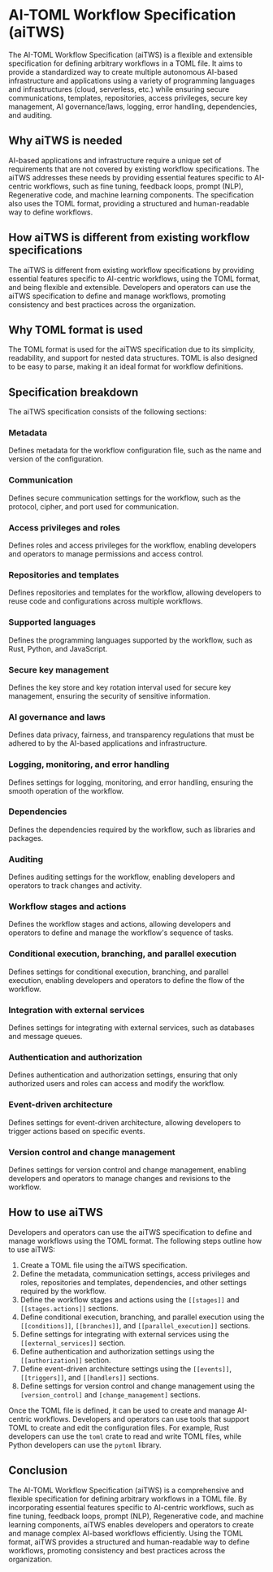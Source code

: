 # AI-TOML Workflow Specification (aiTWS)

The AI-TOML Workflow Specification (aiTWS) is a flexible and extensible specification for defining arbitrary workflows in a TOML file. It aims to provide a standardized way to create multiple autonomous AI-based infrastructure and applications using a variety of programming languages and infrastructures (cloud, serverless, etc.) while ensuring secure communications, templates, repositories, access privileges, secure key management, AI governance/laws, logging, error handling, dependencies, and auditing.

## Why aiTWS is needed

AI-based applications and infrastructure require a unique set of requirements that are not covered by existing workflow specifications. The aiTWS addresses these needs by providing essential features specific to AI-centric workflows, such as fine tuning, feedback loops, prompt (NLP), Regenerative code, and machine learning components. The specification also uses the TOML format, providing a structured and human-readable way to define workflows.

## How aiTWS is different from existing workflow specifications

The aiTWS is different from existing workflow specifications by providing essential features specific to AI-centric workflows, using the TOML format, and being flexible and extensible. Developers and operators can use the aiTWS specification to define and manage workflows, promoting consistency and best practices across the organization.

## Why TOML format is used

The TOML format is used for the aiTWS specification due to its simplicity, readability, and support for nested data structures. TOML is also designed to be easy to parse, making it an ideal format for workflow definitions.

## Specification breakdown

The aiTWS specification consists of the following sections:

### Metadata

Defines metadata for the workflow configuration file, such as the name and version of the configuration.

### Communication

Defines secure communication settings for the workflow, such as the protocol, cipher, and port used for communication.

### Access privileges and roles

Defines roles and access privileges for the workflow, enabling developers and operators to manage permissions and access control.

### Repositories and templates

Defines repositories and templates for the workflow, allowing developers to reuse code and configurations across multiple workflows.

### Supported languages

Defines the programming languages supported by the workflow, such as Rust, Python, and JavaScript.

### Secure key management

Defines the key store and key rotation interval used for secure key management, ensuring the security of sensitive information.

### AI governance and laws

Defines data privacy, fairness, and transparency regulations that must be adhered to by the AI-based applications and infrastructure.

### Logging, monitoring, and error handling

Defines settings for logging, monitoring, and error handling, ensuring the smooth operation of the workflow.

### Dependencies

Defines the dependencies required by the workflow, such as libraries and packages.

### Auditing

Defines auditing settings for the workflow, enabling developers and operators to track changes and activity.

### Workflow stages and actions

Defines the workflow stages and actions, allowing developers and operators to define and manage the workflow's sequence of tasks.

### Conditional execution, branching, and parallel execution

Defines settings for conditional execution, branching, and parallel execution, enabling developers and operators to define the flow of the workflow.

### Integration with external services

Defines settings for integrating with external services, such as databases and message queues.

### Authentication and authorization

Defines authentication and authorization settings, ensuring that only authorized users and roles can access and modify the workflow.

### Event-driven architecture

Defines settings for event-driven architecture, allowing developers to trigger actions based on specific events.

### Version control and change management

Defines settings for version control and change management, enabling developers and operators to manage changes and revisions to the workflow.

## How to use aiTWS

Developers and operators can use the aiTWS specification to define and manage workflows using the TOML format. The following steps outline how to use aiTWS:

1. Create a TOML file using the aiTWS specification.
2. Define the metadata, communication settings, access privileges and roles, repositories and templates, dependencies, and other settings required by the workflow.
3. Define the workflow stages and actions using the `[[stages]]` and `[[stages.actions]]` sections.
4. Define conditional execution, branching, and parallel execution using the `[[conditions]]`, `[[branches]]`, and `[[parallel_execution]]` sections.
5. Define settings for integrating with external services using the `[[external_services]]` section.
6. Define authentication and authorization settings using the `[[authorization]]` section.
7. Define event-driven architecture settings using the `[[events]]`, `[[triggers]]`, and `[[handlers]]` sections.
8. Define settings for version control and change management using the `[version_control]` and `[change_management]` sections.

Once the TOML file is defined, it can be used to create and manage AI-centric workflows. Developers and operators can use tools that support TOML to create and edit the configuration files. For example, Rust developers can use the `toml` crate to read and write TOML files, while Python developers can use the `pytoml` library.

## Conclusion

The AI-TOML Workflow Specification (aiTWS) is a comprehensive and flexible specification for defining arbitrary workflows in a TOML file. By incorporating essential features specific to AI-centric workflows, such as fine tuning, feedback loops, prompt (NLP), Regenerative code, and machine learning components, aiTWS enables developers and operators to create and manage complex AI-based workflows efficiently. Using the TOML format, aiTWS provides a structured and human-readable way to define workflows, promoting consistency and best practices across the organization.

